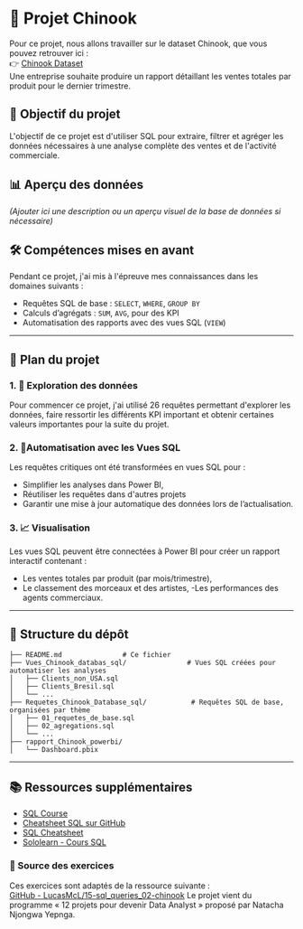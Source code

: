 # 💼 Projet Chinook

Pour ce projet, nous allons travailler sur le dataset Chinook, que vous pouvez retrouver ici :  
👉 [Chinook Dataset](https://github.com/lerocha/chinook-database)  
Une entreprise souhaite produire un rapport détaillant les ventes totales par produit pour le dernier trimestre.

## 🎯 Objectif du projet

L'objectif de ce projet est d'utiliser SQL pour extraire, filtrer et agréger les données nécessaires à une analyse complète des ventes et de l'activité commerciale.

## 📊 Aperçu des données

*(Ajouter ici une description ou un aperçu visuel de la base de données si nécessaire)*

## 🛠️ Compétences mises en avant

Pendant ce projet, j'ai mis à l'épreuve mes connaissances dans les domaines suivants :
- Requêtes SQL de base : `SELECT`, `WHERE`, `GROUP BY`
- Calculs d’agrégats : `SUM`, `AVG`, pour des KPI
- Automatisation des rapports avec des vues SQL (`VIEW`)

---

## 🧭 Plan du projet

### 1. 🔎 Exploration des données
Pour commencer ce projet, j'ai utilisé 26 requêtes permettant d'explorer les données, faire ressortir les différents KPI important et obtenir certaines valeurs importantes pour la suite du projet.

### 2. 🔄Automatisation avec les Vues SQL

Les requêtes critiques ont été transformées en vues SQL pour :
- Simplifier les analyses dans Power BI,
- Réutiliser les requêtes dans d'autres projets
- Garantir une mise à jour automatique des données lors de l’actualisation.

### 3. 📈 Visualisation 

Les vues SQL peuvent être connectées à Power BI pour créer un rapport interactif contenant :
- Les ventes totales par produit (par mois/trimestre),
- Le classement des morceaux et des artistes,
-Les performances des agents commerciaux.

---

## 📁 Structure du dépôt
```
├── README.md               # Ce fichier
├── Vues_Chinook_databas_sql/               # Vues SQL créées pour automatiser les analyses
│   ├── Clients_non_USA.sql
│   ├── Clients_Bresil.sql
│   └── ...
├── Requetes_Chinook_Database_sql/           # Requêtes SQL de base, organisées par thème
│   ├── 01_requetes_de_base.sql
│   ├── 02_agregations.sql
│   └── ...
├── rapport_Chinook_powerbi/        
│   └── Dashboard.pbix
```
---

## 📚 Ressources supplémentaires

- [SQL Course](https://www.sqlcourse.com/)
- [Cheatsheet SQL sur GitHub](https://github.com/enochtangg/quick-SQL-cheatsheet)
- [SQL Cheatsheet](https://www.sqltutorial.org/sql-cheat-sheet/)
- [Sololearn - Cours SQL](https://www.sololearn.com/Course/SQL/)

### 📌 Source des exercices

Ces exercices sont adaptés de la ressource suivante :  
[GitHub - LucasMcL/15-sql_queries_02-chinook](https://github.com/LucasMcL/15-sql_queries_02-chinook)
Le projet vient du programme « 12 projets pour devenir Data Analyst » proposé par Natacha Njongwa Yepnga.

